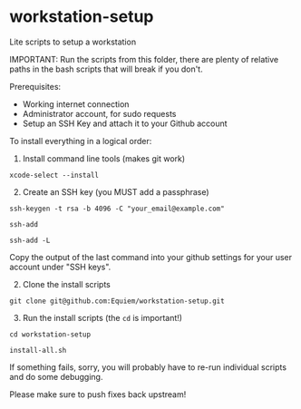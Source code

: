 # workstation-setup
Lite scripts to setup a workstation

IMPORTANT: Run the scripts from this folder, there are plenty of relative paths in the bash scripts that will break if you don't.

Prerequisites:

- Working internet connection
- Administrator account, for sudo requests
- Setup an SSH Key and attach it to your Github account

To install everything in a logical order:

1. Install command line tools (makes git work)

`xcode-select --install`

2. Create an SSH key (you MUST add a passphrase)

`ssh-keygen -t rsa -b 4096 -C "your_email@example.com"`

`ssh-add`

`ssh-add -L`

Copy the output of the last command into your github settings for your user account under "SSH keys".

2. Clone the install scripts

`git clone git@github.com:Equiem/workstation-setup.git`

3. Run the install scripts (the `cd` is important!)

`cd workstation-setup`

`install-all.sh`

If something fails, sorry, you will probably have to re-run individual scripts and do some debugging.

Please make sure to push fixes back upstream!
